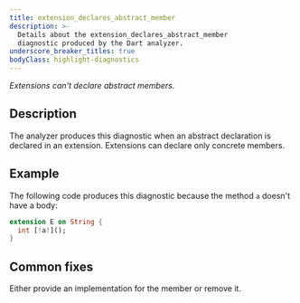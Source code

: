 ```yaml
---
title: extension_declares_abstract_member
description: >-
  Details about the extension_declares_abstract_member
  diagnostic produced by the Dart analyzer.
underscore_breaker_titles: true
bodyClass: highlight-diagnostics
---
```


_Extensions can't declare abstract members._

## Description

The analyzer produces this diagnostic when an abstract declaration is
declared in an extension. Extensions can declare only concrete members.

## Example

The following code produces this diagnostic because the method `a` doesn't
have a body:

```dart
extension E on String {
  int [!a!]();
}
```

## Common fixes

Either provide an implementation for the member or remove it.
